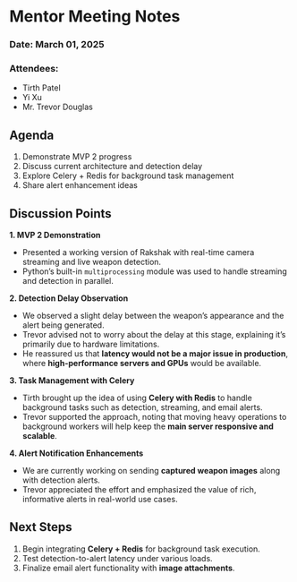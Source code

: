# Mentor Meeting Notes

### Date: March 01, 2025  
### Attendees:  
- Tirth Patel  
- Yi Xu  
- Mr. Trevor Douglas  

## Agenda  
1. Demonstrate MVP 2 progress  
2. Discuss current architecture and detection delay  
3. Explore Celery + Redis for background task management  
4. Share alert enhancement ideas  

## Discussion Points

**1. MVP 2 Demonstration**  
- Presented a working version of Rakshak with real-time camera streaming and live weapon detection.  
- Python’s built-in `multiprocessing` module was used to handle streaming and detection in parallel.

**2. Detection Delay Observation**  
- We observed a slight delay between the weapon’s appearance and the alert being generated.  
- Trevor advised not to worry about the delay at this stage, explaining it’s primarily due to hardware limitations.  
- He reassured us that **latency would not be a major issue in production**, where **high-performance servers and GPUs** would be available.

**3. Task Management with Celery**  
- Tirth brought up the idea of using **Celery with Redis** to handle background tasks such as detection, streaming, and email alerts.  
- Trevor supported the approach, noting that moving heavy operations to background workers will help keep the **main server responsive and scalable**.

**4. Alert Notification Enhancements**  
- We are currently working on sending **captured weapon images** along with detection alerts.  
- Trevor appreciated the effort and emphasized the value of rich, informative alerts in real-world use cases.

## Next Steps  
1. Begin integrating **Celery + Redis** for background task execution.  
2. Test detection-to-alert latency under various loads.  
3. Finalize email alert functionality with **image attachments**.
